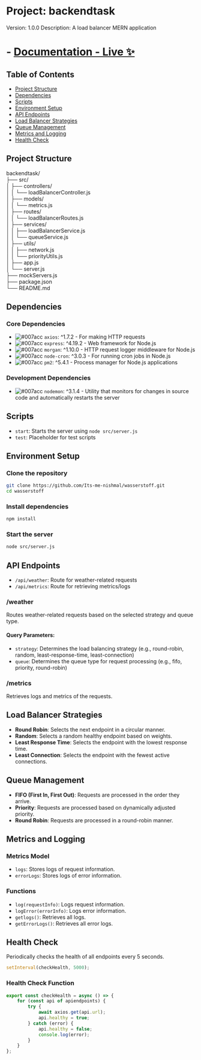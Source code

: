 # Project: backendtask
Version: 1.0.0
Description: A load balancer MERN application
# - [Documentation - Live ✨](https://its-me-nishmal.github.io/wasserstoff/)

## Table of Contents
- [Project Structure](#project-structure)
- [Dependencies](#dependencies)
- [Scripts](#scripts)
- [Environment Setup](#environment-setup)
- [API Endpoints](#api-endpoints)
- [Load Balancer Strategies](#load-balancer-strategies)
- [Queue Management](#queue-management)
- [Metrics and Logging](#metrics-and-logging)
- [Health Check](#health-check)

## Project Structure

backendtask/                      
├── src/                     
│   ├── controllers/   
│   │   └── loadBalancerController.js  
│   ├── models/     
│   │   └── metrics.js     
│   ├── routes/     
│   │   └── loadBalancerRoutes.js     
│   ├── services/     
│   │   ├── loadBalancerService.js     
│   │   └── queueService.js     
│   ├── utils/     
│   │   ├── network.js     
│   │   └── priorityUtils.js     
│   ├── app.js     
│   └── server.js     
├── mockServers.js     
├── package.json     
└── README.md     


## Dependencies
### Core Dependencies
- ![#007acc](https://via.placeholder.com/15/007acc/000000?text=+) `axios`: ^1.7.2 - For making HTTP requests
- ![#007acc](https://via.placeholder.com/15/007acc/000000?text=+) `express`: ^4.19.2 - Web framework for Node.js
- ![#007acc](https://via.placeholder.com/15/007acc/000000?text=+) `morgan`: ^1.10.0 - HTTP request logger middleware for Node.js
- ![#007acc](https://via.placeholder.com/15/007acc/000000?text=+) `node-cron`: ^3.0.3 - For running cron jobs in Node.js
- ![#007acc](https://via.placeholder.com/15/007acc/000000?text=+) `pm2`: ^5.4.1 - Process manager for Node.js applications

### Development Dependencies
- ![#007acc](https://via.placeholder.com/15/007acc/000000?text=+) `nodemon`: ^3.1.4 - Utility that monitors for changes in source code and automatically restarts the server

## Scripts
- `start`: Starts the server using `node src/server.js`
- `test`: Placeholder for test scripts

## Environment Setup
### Clone the repository
```bash
git clone https://github.com/Its-me-nishmal/wasserstoff.git
cd wasserstoff
```
### Install dependencies
```bash
npm install
```
### Start the server
```bash
node src/server.js
```

## API Endpoints
- `/api/weather`: Route for weather-related requests
- `/api/metrics`: Route for retrieving metrics/logs


### /weather
Routes weather-related requests based on the selected strategy and queue type.

#### Query Parameters:
- `strategy`: Determines the load balancing strategy (e.g., round-robin, random, least-response-time, least-connection)
- `queue`: Determines the queue type for request processing (e.g., fifo, priority, round-robin)

### /metrics
Retrieves logs and metrics of the requests.

## Load Balancer Strategies

- **Round Robin**: Selects the next endpoint in a circular manner.
- **Random**: Selects a random healthy endpoint based on weights.
- **Least Response Time**: Selects the endpoint with the lowest response time.
- **Least Connection**: Selects the endpoint with the fewest active connections.

## Queue Management

- **FIFO (First In, First Out)**: Requests are processed in the order they arrive.
- **Priority**: Requests are processed based on dynamically adjusted priority.
- **Round Robin**: Requests are processed in a round-robin manner.

## Metrics and Logging

### Metrics Model

- `logs`: Stores logs of request information.
- `errorLogs`: Stores logs of error information.

### Functions

- `log(requestInfo)`: Logs request information.
- `logError(errorInfo)`: Logs error information.
- `getlogs()`: Retrieves all logs.
- `getErrorLogs()`: Retrieves all error logs.

## Health Check

Periodically checks the health of all endpoints every 5 seconds.

```javascript
setInterval(checkHealth, 5000);

```
### Health Check Function
```javascript
export const checkHealth = async () => {
    for (const api of apiendpoints) {
        try {
            await axios.get(api.url);
            api.healthy = true;
        } catch (error) {
            api.healthy = false;
            console.log(error);
        }
    }
};
```